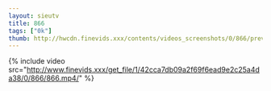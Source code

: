 ```yaml
--- 
layout: sieutv
title: 866
tags: ["0k"]
thumb: http://hwcdn.finevids.xxx/contents/videos_screenshots/0/866/preview.mp4.jpg
---
```

{% include video src="http://www.finevids.xxx/get_file/1/42cca7db09a2f69f6ead9e2c25a4da38/0/866/866.mp4/" %} 
